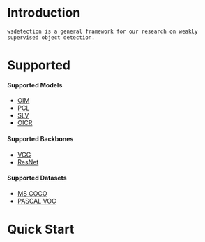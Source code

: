 # Introduction
```
wsdetection is a general framework for our research on weakly supervised object detection.
```


# Supported
#### Supported Models
- [OIM](https://arxiv.org/abs/2002.01087)
- [PCL](https://arxiv.org/abs/1807.03342)
- [SLV](https://arxiv.org/abs/2006.12884)
- [OICR](https://arxiv.org/abs/1704.00138)
#### Supported Backbones
- [VGG](https://arxiv.org/pdf/1409.1556.pdf)
- [ResNet](https://arxiv.org/pdf/1512.03385.pdf)
#### Supported Datasets
- [MS COCO](https://cocodataset.org/)
- [PASCAL VOC](http://host.robots.ox.ac.uk/pascal/VOC/)

# Quick Start

